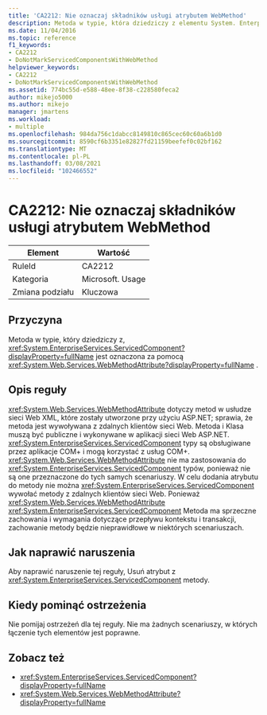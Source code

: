 ```yaml
---
title: 'CA2212: Nie oznaczaj składników usługi atrybutem WebMethod'
description: Metoda w typie, która dziedziczy z elementu System. EnterpriseServices. ServicedComponent, jest oznaczona za pomocą elementu System. Web. Services. WebMethodAttribute.
ms.date: 11/04/2016
ms.topic: reference
f1_keywords:
- CA2212
- DoNotMarkServicedComponentsWithWebMethod
helpviewer_keywords:
- CA2212
- DoNotMarkServicedComponentsWithWebMethod
ms.assetid: 774bc55d-e588-48ee-8f38-c228580feca2
author: mikejo5000
ms.author: mikejo
manager: jmartens
ms.workload:
- multiple
ms.openlocfilehash: 984da756c1dabcc8149810c865cec60c60a6b1d0
ms.sourcegitcommit: 8590cf6b3351e82827fd21159beefef0c02bf162
ms.translationtype: MT
ms.contentlocale: pl-PL
ms.lasthandoff: 03/08/2021
ms.locfileid: "102466552"
---
```

# <a name="ca2212-do-not-mark-serviced-components-with-webmethod"></a>CA2212: Nie oznaczaj składników usługi atrybutem WebMethod

|Element|Wartość|
|-|-|
|RuleId|CA2212|
|Kategoria|Microsoft. Usage|
|Zmiana podziału|Kluczowa|

## <a name="cause"></a>Przyczyna

Metoda w typie, który dziedziczy z, <xref:System.EnterpriseServices.ServicedComponent?displayProperty=fullName> jest oznaczona za pomocą <xref:System.Web.Services.WebMethodAttribute?displayProperty=fullName> .

## <a name="rule-description"></a>Opis reguły

<xref:System.Web.Services.WebMethodAttribute> dotyczy metod w usłudze sieci Web XML, które zostały utworzone przy użyciu ASP.NET; sprawia, że metoda jest wywoływana z zdalnych klientów sieci Web. Metoda i Klasa muszą być publiczne i wykonywane w aplikacji sieci Web ASP.NET. <xref:System.EnterpriseServices.ServicedComponent> typy są obsługiwane przez aplikacje COM+ i mogą korzystać z usług COM+. <xref:System.Web.Services.WebMethodAttribute> nie ma zastosowania do <xref:System.EnterpriseServices.ServicedComponent> typów, ponieważ nie są one przeznaczone do tych samych scenariuszy. W celu dodania atrybutu do metody nie można <xref:System.EnterpriseServices.ServicedComponent> wywołać metody z zdalnych klientów sieci Web. Ponieważ <xref:System.Web.Services.WebMethodAttribute> <xref:System.EnterpriseServices.ServicedComponent> Metoda ma sprzeczne zachowania i wymagania dotyczące przepływu kontekstu i transakcji, zachowanie metody będzie nieprawidłowe w niektórych scenariuszach.

## <a name="how-to-fix-violations"></a>Jak naprawić naruszenia

Aby naprawić naruszenie tej reguły, Usuń atrybut z <xref:System.EnterpriseServices.ServicedComponent> metody.

## <a name="when-to-suppress-warnings"></a>Kiedy pominąć ostrzeżenia

Nie pomijaj ostrzeżeń dla tej reguły. Nie ma żadnych scenariuszy, w których łączenie tych elementów jest poprawne.

## <a name="see-also"></a>Zobacz też

- <xref:System.EnterpriseServices.ServicedComponent?displayProperty=fullName>
- <xref:System.Web.Services.WebMethodAttribute?displayProperty=fullName>
